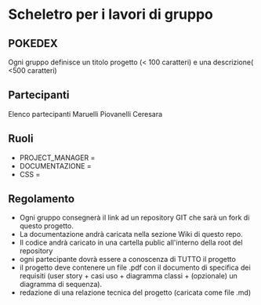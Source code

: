 # Scheletro per i lavori di gruppo

## POKEDEX 

Ogni gruppo definisce un titolo progetto (< 100 caratteri) e una descrizione( <500 caratteri)

## Partecipanti
Elenco partecipanti
Maruelli
Piovanelli
Ceresara

## Ruoli

* PROJECT_MANAGER = 
* DOCUMENTAZIONE = 
* CSS = 

## Regolamento
* Ogni gruppo consegnerà il link ad un repository GIT che sarà un fork di questo progetto.
* La documentazione andrà caricata nella sezione Wiki di questo repo.
* Il codice andrà caricato in una cartella public all'interno della root del repository
* ogni partecipante dovrà essere a conoscenza di TUTTO il progetto
* il progetto deve contenere un file .pdf con il documento di specifica dei requisiti (user story + casi uso + diagramma classi + (opzionale) un diagramma di sequenza).
* redazione di una relazione tecnica del progetto (caricata come file .md)
